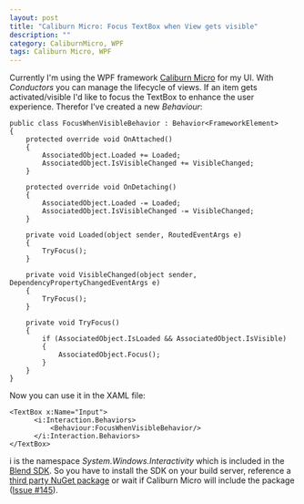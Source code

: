```yaml
---
layout: post
title: "Caliburn Micro: Focus TextBox when View gets visible"
description: ""
category: CaliburnMicro, WPF
tags: Caliburn Micro, WPF
---
```

Currently I'm using the WPF framework [Caliburn Micro](http://caliburnmicro.com/) for my UI. With *Conductors*  you can manage the lifecycle of views. If an item gets activated/visible I'd like to focus the TextBox to enhance the user experience. Therefor I've created a new *Behaviour*:

    public class FocusWhenVisibleBehavior : Behavior<FrameworkElement>
    {
        protected override void OnAttached()
        {
            AssociatedObject.Loaded += Loaded;
            AssociatedObject.IsVisibleChanged += VisibleChanged;
        }
 
        protected override void OnDetaching()
        {
            AssociatedObject.Loaded -= Loaded;
            AssociatedObject.IsVisibleChanged -= VisibleChanged;
        }
 
        private void Loaded(object sender, RoutedEventArgs e)
        {
            TryFocus();
        }
 
        private void VisibleChanged(object sender, DependencyPropertyChangedEventArgs e)
        {
            TryFocus();
        }
 
        private void TryFocus()
        {
            if (AssociatedObject.IsLoaded && AssociatedObject.IsVisible)
            {
                AssociatedObject.Focus();
            }
        }
    }

Now you can use it in the XAML file:

    <TextBox x:Name="Input">
          <i:Interaction.Behaviors>
              <Behaviour:FocusWhenVisibleBehavior/>
          </i:Interaction.Behaviors>
    </TextBox>

i is the namespace *System.Windows.Interactivity* which is included in the [Blend SDK](https://www.microsoft.com/en-US/download/details.aspx?id=10801). So you have to install the SDK on your build server, reference a [third party NuGet package](https://www.nuget.org/packages/Expression.Blend.Sdk/) or wait if Caliburn Micro will include the package ([Issue #145](https://github.com/Caliburn-Micro/Caliburn.Micro/issues/145)). 
